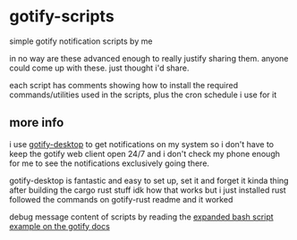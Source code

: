 # gotify-scripts
simple gotify notification scripts by me

in no way are these advanced enough to really justify sharing them. anyone could come up with these. just thought i'd share.

each script has comments showing how to install the required commands/utilities used in the scripts, plus the cron schedule i use for it

## more info

i use [gotify-desktop](https://github.com/desbma/gotify-desktop) to get notifications on my system so i don't have to keep the gotify web client open 24/7 and i don't check my phone enough for me to see the notifications exclusively going there.

gotify-desktop is fantastic and easy to set up, set it and forget it kinda thing after building the cargo rust stuff idk how that works but i just installed rust followed the commands on gotify-rust readme and it worked

debug message content of scripts by reading the [expanded bash script example on the gotify docs](https://gotify.net/docs/more-pushmsg)
